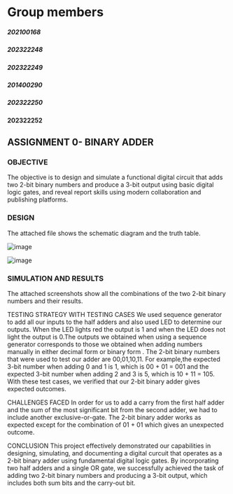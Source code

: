 # Group members
##### 202100168
##### 202322248
##### 202322249
##### 201400290
##### 202322250
####  202322252

## ASSIGNMENT 0- BINARY ADDER

### OBJECTIVE
The objective is to design and simulate a functional digital circuit that adds two 2-bit binary numbers and produce a 3-bit output
using basic digital logic gates, and reveal report skills using modern collaboration and publishing platforms.

### DESIGN
The attached file shows the schematic diagram and the truth table.

![image](https://github.com/user-attachments/assets/2ea1a596-30bb-4db9-bd58-a652f640c857)

![image](https://github.com/user-attachments/assets/eff809d8-1dda-4b7d-a044-0dbf1c1e05d1)





### SIMULATION AND RESULTS
The attached screenshots show all the combinations of the two 2-bit binary numbers and their results.

TESTING STRATEGY WITH TESTING CASES
We used sequence generator to add all our inputs to the half adders and also used LED to determine our outputs. When the LED lights 
red the output is 1 and when the LED does not light the output is 0.The outputs we obtained when using a sequence generator 
corresponds to those we obtained when adding numbers manually in either decimal form or binary form .
The 2-bit binary numbers that were used to test our adder are 00,01,10,11. For example,the expected 3-bit number when adding 0 and 1 is 1, which is 00 + 01 = 001 and the expected 3-bit  number when adding 2 and 3 is 5, which is 10 + 11 = 105.
With these test cases, we verified that our 2-bit binary adder gives expected outcomes.

CHALLENGES FACED
In order for us to add a carry from the first half adder and the sum of the most significant bit from the second adder, we had to 
include another exclusive-or-gate. The 2-bit binary adder works as expected except for the combination of 01 + 01 which gives an unexpected outcome.

CONCLUSION
This project effectively demonstrated our capabilities in designing, simulating, and documenting a digital curcuit that operates 
as a 2-bit binary adder using fundamental digital logic gates. By incorporating two half adders and a single OR gate, we 
successfully achieved the task of adding two 2-bit binary numbers and producing a 3-bit output, which includes both sum bits and 
the carry-out bit.
